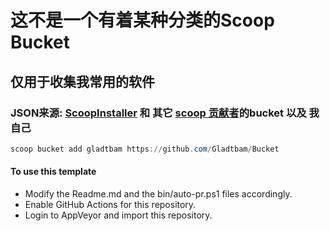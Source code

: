 # 这不是一个有着某种分类的Scoop Bucket
## 仅用于收集我常用的软件
### JSON来源: [ScoopInstaller](https://github.com/ScoopInstaller/) 和 其它 [scoop 贡献者](https://rasa.github.io/scoop-directory/)的bucket 以及 我自己

```powershell
scoop bucket add gladtbam https://github.com/Gladtbam/Bucket
```

#### To use this template

- Modify the Readme.md and the bin/auto-pr.ps1 files accordingly.
- Enable GitHub Actions for this repository.
- Login to AppVeyor and import this repository.
